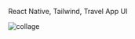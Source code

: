 React Native, Tailwind, Travel App UI

![collage](https://github.com/Hakanlsk/travelApp/assets/123507532/132a0f8d-c1a4-4801-8677-bf2bfa473a5d)


